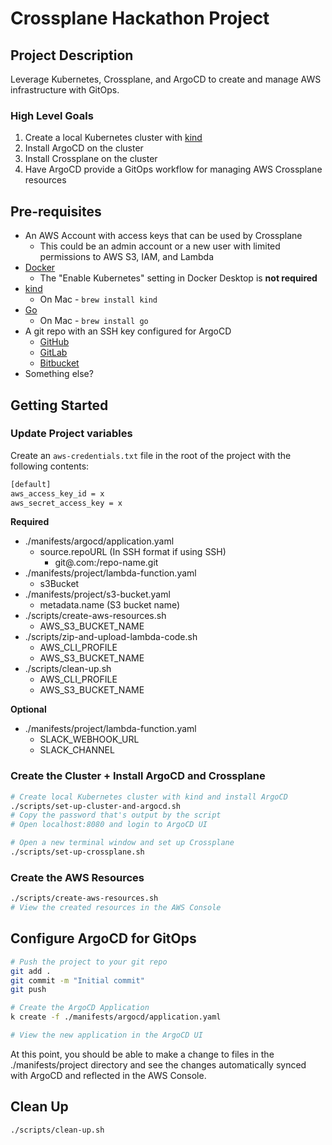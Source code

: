 # Crossplane Hackathon Project

## Project Description

Leverage Kubernetes, Crossplane, and ArgoCD to create and manage AWS infrastructure with GitOps.

### High Level Goals

1. Create a local Kubernetes cluster with [kind](https://kind.sigs.k8s.io/)
2. Install ArgoCD on the cluster
3. Install Crossplane on the cluster
4. Have ArgoCD provide a GitOps workflow for managing AWS Crossplane resources

## Pre-requisites

- An AWS Account with access keys that can be used by Crossplane
  - This could be an admin account or a new user with limited permissions to AWS S3, IAM, and Lambda
- [Docker](https://docs.docker.com/get-docker/)
  - The "Enable Kubernetes" setting in Docker Desktop is **not required**
- [kind](https://kind.sigs.k8s.io/docs/user/quick-start/)
  - On Mac - `brew install kind`
- [Go](https://golang.org/doc/install)
  - On Mac - `brew install go`
- A git repo with an SSH key configured for ArgoCD
  - [GitHub](https://docs.github.com/en/github/authenticating-to-github/connecting-to-github-with-ssh)
  - [GitLab](https://docs.gitlab.com/ee/ssh/)
  - [Bitbucket](https://support.atlassian.com/bitbucket-cloud/docs/set-up-an-ssh-key/)
- Something else?

## Getting Started

### Update Project variables

Create an `aws-credentials.txt` file in the root of the project with the following contents:

```txt
[default]
aws_access_key_id = x
aws_secret_access_key = x
```

**Required**

- ./manifests/argocd/application.yaml
  - source.repoURL (In SSH format if using SSH)
    - git@<site>.com:<user>/repo-name.git
- ./manifests/project/lambda-function.yaml
  - s3Bucket
- ./manifests/project/s3-bucket.yaml
  - metadata.name (S3 bucket name)
- ./scripts/create-aws-resources.sh
  - AWS_S3_BUCKET_NAME
- ./scripts/zip-and-upload-lambda-code.sh
  - AWS_CLI_PROFILE
  - AWS_S3_BUCKET_NAME
- ./scripts/clean-up.sh
  - AWS_CLI_PROFILE
  - AWS_S3_BUCKET_NAME

**Optional**

- ./manifests/project/lambda-function.yaml
  - SLACK_WEBHOOK_URL
  - SLACK_CHANNEL

### Create the Cluster + Install ArgoCD and Crossplane

```bash
# Create local Kubernetes cluster with kind and install ArgoCD
./scripts/set-up-cluster-and-argocd.sh
# Copy the password that's output by the script
# Open localhost:8080 and login to ArgoCD UI

# Open a new terminal window and set up Crossplane
./scripts/set-up-crossplane.sh
```

### Create the AWS Resources

```bash
./scripts/create-aws-resources.sh
# View the created resources in the AWS Console
```

## Configure ArgoCD for GitOps

```bash
# Push the project to your git repo
git add .
git commit -m "Initial commit"
git push

# Create the ArgoCD Application
k create -f ./manifests/argocd/application.yaml

# View the new application in the ArgoCD UI
```

At this point, you should be able to make a change to files in the ./manifests/project directory and see the changes automatically synced with ArgoCD and reflected in the AWS Console.

## Clean Up

```bash
./scripts/clean-up.sh
```
